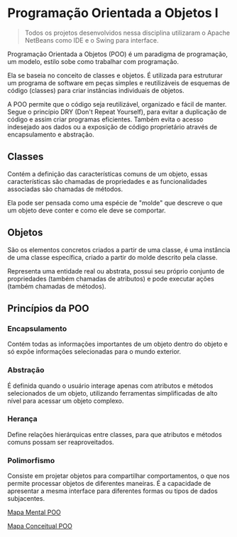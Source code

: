 # Programação Orientada a Objetos I

> Todos os projetos desenvolvidos nessa disciplina utilizaram o Apache NetBeans como IDE e o Swing para interface.

Programação Orientada a Objetos (POO) é um paradigma de programação, um modelo, estilo sobe como trabalhar com programação.

Ela se baseia no conceito de classes e objetos. É utilizada para estruturar um programa de software em peças simples e reutilizáveis de esquemas de código (classes) para criar instâncias individuais de objetos.

A POO permite que o código seja reutilizável, organizado e fácil de manter. Segue o princípio DRY (Don't Repeat Yourself), para evitar a duplicação de código e assim criar programas eficientes. Também evita o acesso indesejado aos dados ou a exposição de código proprietário através de encapsulamento e abstração.

## Classes

Contém a definição das características comuns de um objeto, essas características são chamadas de propriedades e as funcionalidades associadas são chamadas de métodos.

Ela pode ser pensada como uma espécie de "molde" que descreve o que um objeto deve conter e como ele deve se comportar.

## Objetos

São os elementos concretos criados a partir de uma classe, é uma instância de uma classe específica, criado a partir do molde descrito pela classe.

Representa uma entidade real ou abstrata, possui seu próprio conjunto de propriedades (também chamadas de atributos) e pode executar ações (também chamadas de métodos).

## Princípios da POO

### Encapsulamento

Contém todas as informações importantes de um objeto dentro do objeto e só expõe informações selecionadas para o mundo exterior.

### Abstração

É definida quando o usuário interage apenas com atributos e métodos selecionados de um objeto, utilizando ferramentas simplificadas de alto nível para acessar um objeto complexo.

### Herança

Define relações hierárquicas entre classes, para que atributos e métodos comuns possam ser reaproveitados.

### Polimorfismo

Consiste em projetar objetos para compartilhar comportamentos, o que nos permite processar objetos de diferentes maneiras. É a capacidade de apresentar a mesma interface para diferentes formas ou tipos de dados subjacentes.

[Mapa Mental POO](Mapa_Mental_POO.jpg)

[Mapa Conceitual POO](Mapa_Conceitual_POO.jpg)